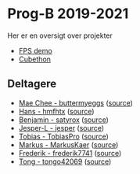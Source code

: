 # Prog-B 2019-2021

Her er en oversigt over projekter

- [FPS demo](unity/fps-demo/)
- [Cubethon](unity/brakeys-game-tutorial/web/)

## Deltagere

- [Mae Chee - buttermyeggs](https://buttermyeggs.github.io "Mae Chee")
    ([source](https://github.com/buttermyeggs/buttermyeggs.github.io))
- [Hans - hmfhtx](https://hmfhtx.github.io "Hans") 
    ([source](https://github.com/hmfhtx/hmfhtx.github.io))
- [Benjamin - satyrox](https://satyrox.github.io "Benjamin")
    ([source](https://github.com/satyrox/satyrox.github.io))
- [Jesper-L - jesper](https://jesper-l.github.io "Jesper")
    ([source](https://github.com/jesper-l/jesper-l.github.io))
- [Tobias - TobiasPro](https://TobiasPro.github.io "Tobias B")
    ([source](https://github.com/TobiasPro/TobiasPro.github.io))
- [Markus - MarkusKaer](https://markuskaer.github.io "Markus")
    ([source](https://github.com/markuskaer/markuskaer.github.io))
- [Frederik - frederik7741](https://frederik7741.github.io "Frederik")
    ([source](https://github.com/frederik7741/frederik7741.github.io))
- [Tong - tongo42069](https://tongo42069.github.io "Tong")
    ([source](https://github.com/tongo42069/tongo42069.github.io))
